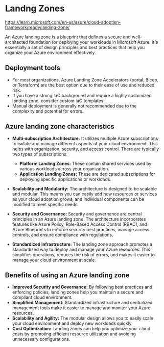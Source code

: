 # Landng Zones
https://learn.microsoft.com/en-us/azure/cloud-adoption-framework/ready/landing-zone/

An Azure landing zone is a blueprint that defines a secure and well-architected foundation for deploying your workloads in Microsoft Azure. It's essentially a set of design principles and best practices that help you organize your Azure environment effectively.

## Deployment tools
- For most organizations, Azure Landing Zone Accelerators (portal, Bicep, or Terraform) are the best option due to their ease of use and reduced risk.
- If you have a strong IaC background and require a highly customized landing zone, consider custom IaC templates.
- Manual deployment is generally not recommended due to the complexity and potential for errors.

## Azure landing zone characteristics
* **Multi-subscription Architecture:** It utilizes multiple Azure subscriptions to isolate and manage different aspects of your cloud environment. This helps with organization, security, and access control. There are typically two types of subscriptions:
    * **Platform Landing Zones:** These contain shared services used by various workloads across your organization.
    * **Application Landing Zones:** These are dedicated subscriptions for deploying specific applications or workloads.

* **Scalability and Modularity:** The architecture is designed to be scalable and modular. This means you can easily add new resources or services as your cloud adoption grows, and individual components can be modified to meet specific needs.

* **Security and Governance:**  Security and governance are central principles in an Azure landing zone. The architecture incorporates features like Azure Policy, Role-Based Access Control (RBAC), and Azure Blueprints to enforce security best practices, manage access controls, and ensure compliance with regulations.

* **Standardized Infrastructure:** The landing zone approach promotes a standardized way to deploy and manage your Azure resources. This simplifies operations, reduces the risk of errors, and makes it easier to manage your cloud environment at scale.

## Benefits of using an Azure landing zone
* **Improved Security and Governance:**  By following best practices and enforcing policies, landing zones help you maintain a secure and compliant cloud environment.
* **Simplified Management:** Standardized infrastructure and centralized management tools make it easier to manage and monitor your Azure resources.
* **Scalability and Agility:** The modular design allows you to easily scale your cloud environment and deploy new workloads quickly.
* **Cost Optimization:** Landing zones can help you optimize your cloud costs by promoting efficient resource utilization and avoiding unnecessary configurations.

